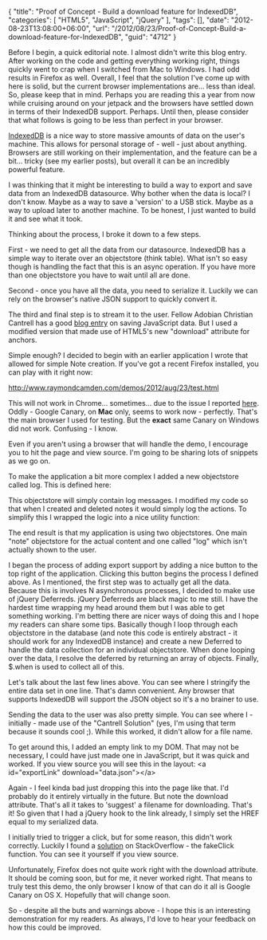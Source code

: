 {
	"title": "Proof of Concept - Build a download feature for IndexedDB",
	"categories": [
		"HTML5",
		"JavaScript",
		"jQuery"
	],
	"tags": [],
	"date": "2012-08-23T13:08:00+06:00",
	"url": "/2012/08/23/Proof-of-Concept-Build-a-download-feature-for-IndexedDB",
	"guid": "4712"
}

Before I begin, a quick editorial note. I almost didn't write this blog entry. After working on the code and getting everything working right, things quickly went to crap when I switched from Mac to Windows. I had odd results in Firefox as well. Overall, I feel that the solution I've come up with here is solid, but the current browser implementations are... less than ideal. So, please keep that in mind. Perhaps you are reading this a year from now while cruising around on your jetpack and the browsers have settled down in terms of their IndexedDB support. Perhaps. Until then, please consider that what follows is going to be less than perfect in your browser.
<!--more-->
<a href="http://www.w3.org/TR/IndexedDB/">IndexedDB</a> is a nice way to store massive amounts of data on the user's machine. This allows for personal storage of - well - just about anything. Browsers are still working on their implementation, and the feature can be a bit... tricky (see my earlier posts), but overall it can be an incredibly powerful feature.

I was thinking that it might be interesting to build a way to export and save data from an IndexedDB datasource. Why bother when the data is local? I don't know. Maybe as a way to save a 'version' to a USB stick. Maybe as a way to upload later to another machine. To be honest, I just wanted to build it and see what it took. 

Thinking about the process, I broke it down to a few steps.

First - we need to get all the data from our datasource. IndexedDB has a simple way to iterate over an objectstore (think table). What isn't so easy though is handling the fact that this is an async operation. If you have more than one objectstore you have to wait until all are done. 

Second - once you have all the data, you need to serialize it. Luckily we can rely on the browser's native JSON support to quickly convert it.

The third and final step is to stream it to the user. Fellow Adobian Christian Cantrell has a good <a href="http://blogs.adobe.com/cantrell/archives/2012/01/how-to-download-data-as-a-file-from-javascript.html">blog entry</a> on saving JavaScript data. But I used a modified version that made use of HTML5's new "download" attribute for anchors. 

Simple enough? I decided to begin with an earlier application I wrote that allowed for simple Note creation. If you've got a recent Firefox installed, you can play with it right now:

<a href="http://www.raymondcamden.com/demos/2012/aug/23/test.html">http://www.raymondcamden.com/demos/2012/aug/23/test.html</a>

This will not work in Chrome... sometimes... due to the issue I reported <a href="http://www.raymondcamden.com/index.cfm/2012/6/12/Issues-with-IndexedDB-and-Chrome">here</a>. Oddly - Google Canary, on <b>Mac</b> only, seems to work now - perfectly. That's the main browser I used for testing. But the <b>exact</b> same Canary on Windows did not work. Confusing - I know. 

Even if you aren't using a browser that will handle the demo, I encourage you to hit the page and view source. I'm going to be sharing lots of snippets as we go on.

To make the application a bit more complex I added a new objectstore called log. This is defined here:

<script src="https://gist.github.com/3438351.js?file=gistfile1.js"></script>

This objectstore will simply contain log messages. I modified my code so that when I created and deleted notes it would simply log the actions. To simplify this I wrapped the logic into a nice utility function:

<script src="https://gist.github.com/3438381.js?file=gistfile1.js"></script>

The end result is that my application is using two objectstores. One main "note" objectstore for the actual content and one called "log" which isn't actually shown to the user. 

I began the process of adding export support by adding a nice button to the top right of the application. Clicking this button begins the process I defined above.  As I mentioned, the first step was to actually get all the data. Because this is involves N asynchronous  processes, I decided to make use of jQuery Deferreds. jQuery Deferreds are black magic to me still. I have the hardest time wrapping my head around them but I was able to get something working. I'm betting there are nicer ways of doing this and I hope my readers can share some tips. Basically though I loop through each objectstore in the database (and note this code is entirely abstract - it should work for any IndexedDB instance) and create a new Deferred to handle the data collection for an individual objectstore. When done looping over the data, I resolve the deferred by returning an array of objects. Finally, $.when is used to collect all of this. 

<script src="https://gist.github.com/3438481.js?file=gistfile1.js"></script>

Let's talk about the last few lines above. You can see where I stringify the entire data set in one line. That's damn convenient. Any browser that supports IndexedDB will support the JSON object so it's a no brainer to use. 

Sending the data to the user was also pretty simple. You can see where I - initially - made use of the "Cantrell Solution" (yes, I'm using that term because it sounds cool ;). While this worked, it didn't allow for a file name. 

To get around this, I added an empty link to my DOM. That may not be necessary, I could have just made one in JavaScript, but it was quick and worked. If you view source you will see this in the layout: &lt;a id="exportLink" download="data.json"&gt;&lt;/a&gt;

Again - I feel kinda bad just dropping this into the page like that. I'd probably do it  entirely virtually in the future. But note the download attribute. That's all it takes to 'suggest' a filename for downloading. That's it! So given that I had a jQuery hook to the link already, I simply set the HREF equal to my serialized data. 

I initially tried to trigger a click, but for some reason, this didn't work correctly. Luckily I found a <a href="http://stackoverflow.com/a/1421968/52160">solution</a> on StackOverflow - the fakeClick function. You can see it yourself if you view source.

Unfortunately, Firefox does not quite work right with the download attribute. It should be coming soon, but for me, it never worked right. That means to truly test this demo, the only browser I know of that can do it all is Google Canary on OS X. Hopefully that will change soon.

So - despite all the buts and warnings above - I hope this is an interesting demonstration for my readers. As always, I'd love to hear your feedback on how this could be improved.